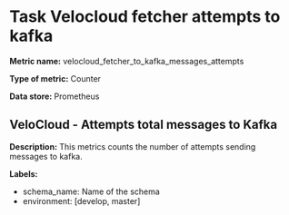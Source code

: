 # Task Velocloud fetcher attempts to kafka #

**Metric name:** velocloud_fetcher_to_kafka_messages_attempts

**Type of metric:** Counter

**Data store:** Prometheus

## VeloCloud  - Attempts total messages to Kafka ##

**Description:** This metrics counts the number of attempts sending messages to kafka.

**Labels:**
- schema_name: Name of the schema
- environment: [develop, master]